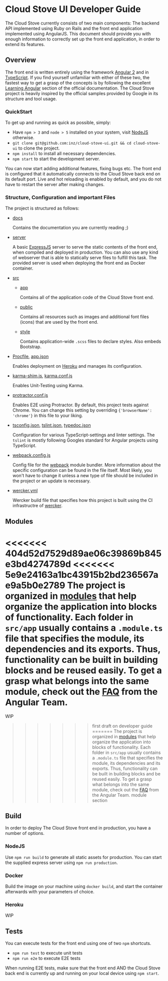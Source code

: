 <!--
# @title Cloud Stove UI Developer Guide
-->
# Cloud Stove UI Developer Guide
The Cloud Stove currently consists of two main components: The backend API implemented using Ruby on Rails and the front end application implemented using AngularJS. This document should provide you with enough information to correctly set up the front end application, in order to extend its features. 

## Overview
The front end is written entirely using the framework [Angular 2](https://angular.io/) and in [TypeScript](typescriptlang.org). If you find yourself unfamiliar with either of these two, the fastest way to get a grasp of the concepts is by following the excellent [Learning Angular](https://angular.io/docs/ts/latest/guide/learning-angular.html) section of the official documentation. The Cloud Stove project is heavily inspired by the official samples provided by Google in its structure and tool usage.

### QuickStart
To get up and running as quick as possible, simply:

* Have `npm > 3` and `node > 5` installed on your system, visit [NodeJS](https://nodejs.org/) otherwise.
* `git clone git@github.com:inz/cloud-stove-ui.git && cd cloud-stove-ui` to clone the project.
* `npm install` to install all necessary dependencies.
* `npm start` to start the development server.

You can now start adding additional features, fixing bugs etc. The front end is configured that it automatically connects to the Cloud Stove back end on its default port. Live and hot reloading is enabled by default, and you do not have to restart the server after making changes.

### Structure, Configuration and important Files
The project is structured as follows:

* [docs](https://github.com/inz/cloud-stove-ui/tree/master/docs)

   Contains the documentation you are currently reading ;)

* [server](https://github.com/inz/cloud-stove-ui/tree/master/server)

   A basic [ExpressJS](https://expressjs.com) server to serve the static contents of the front end, when compiled and deployed in production. You can also use any kind of webserver that is able to statically serve files to fulfill this task. The provided server is used when deploying the front end as Docker container.

* [src](https://github.com/inz/cloud-stove-ui/tree/master/src)
   * [app](https://github.com/inz/cloud-stove-ui/tree/master/app)

      Contains all of the application code of the Cloud Stove front end.

   * [public](https://github.com/inz/cloud-stove-ui/tree/master/public)

      Contains all resources such as images and additional font files (icons) that are used by the front end.

   * [style](https://github.com/inz/cloud-stove-ui/tree/master/style)

      Contains application-wide `.scss` files to declare styles. Also embeds Bootstrap.

* [Procfile](https://github.com/inz/cloud-stove-ui/blob/master/Procfile), [app.json](https://github.com/inz/cloud-stove-ui/blob/master/app.json)

   Enables deployment on [Heroku](https://www.heroku.com/) and manages its configuration.

* [karma-shim.js](https://github.com/inz/cloud-stove-ui/blob/master/karma-shim.js), [karma.conf.js](https://github.com/inz/cloud-stove-ui/blob/master/karma-shim.js)

   Enables Unit-Testing using Karma.

* [protractor.conf.js](https://github.com/inz/cloud-stove-ui/blob/master/protractor.conf.js)

   Enables E2E using Protractor. By default, this project tests against Chrome. You can change this setting by overriding `{'browserName': 'chrome'}` in this file to your liking.

* [tsconfig.json](https://github.com/inz/cloud-stove-ui/blob/master/tsconfig.json), [tslint.json](https://github.com/inz/cloud-stove-ui/blob/master/tslint.json), [typedoc.json](https://github.com/inz/cloud-stove-ui/blob/master/typedoc.json)

   Configuration for various TypeScript-settings and linter settings. The `tslint` is mostly following Googles standard for Angular projects using TypeScript.

* [webpack.config.js](https://github.com/inz/cloud-stove-ui/blob/master/webpack.config.js)

   Config file for the [webpack](https://webpack.github.io/) module bundler. More information about the specific configuration can be found in the file itself. Most likely, you won't have to change it unless a new type of file should be included in the project or an update is necessary.

* [wercker.yml](https://github.com/inz/cloud-stove-ui/blob/master/wercker.yml)

   Wercker build file that specifies how this project is built using the CI infrastructre of [wercker](https://www.wercker.com/).

## Modules
<<<<<<< 404d52d7529d89ae06c39869b845e3bd4274789d
<<<<<<< 5e9e24163a1bc43915b2bd236567ae9a5b0e2789
The project is organized in [modules](https://angular.io/docs/ts/latest/guide/ngmodule.html) that help organize the application into blocks of functionality. Each folder in `src/app` usually contains a `.module.ts` file that specifies the module, its dependencies and its exports. Thus, functionality can be built in building blocks and be reused easily. To get a grasp what belongs into the same module, check out the [FAQ](https://angular.io/docs/ts/latest/cookbook/ngmodule-faq.html#!#q-module-recommendations) from the Angular Team.
=======
WIP
>>>>>>> first draft on developer guide
=======
The project is organized in [modules](https://angular.io/docs/ts/latest/guide/ngmodule.html) that help organize the application into blocks of functionality. Each folder in `src/app` usually contains a `.module.ts` file that specifies the module, its dependencies and its exports. Thus, functionality can be built in building blocks and be reused easily. To get a grasp what belongs into the same module, check out the [FAQ](https://angular.io/docs/ts/latest/cookbook/ngmodule-faq.html#!#q-module-recommendations) from the Angular Team.
>>>>>>> module section

## Build
In order to deploy The Cloud Stove front end in production, you have a number of options.

### NodeJS
Use `npm run build` to generate all static assets for production. You can start the supplied express server using `npm run production`.

### Docker
Build the image on your machine using `docker build`, and start the container afterwards with your parameters of choice.

### Heroku
WIP

## Tests
You can execute tests for the front end using one of two `npm` shortcuts.

* `npm run test` to execute unit tests
* `npm run e2e` to execute E2E tests

When running E2E tests, make sure that the front end AND the Cloud Stove back end is currently up and running on your local device using `npm start`.
